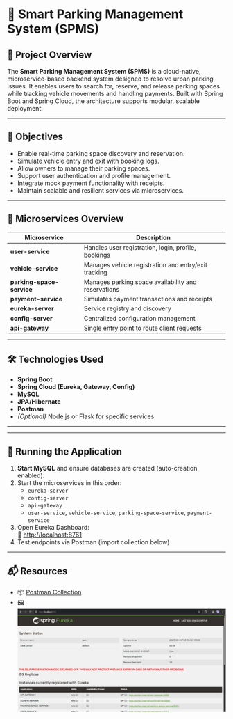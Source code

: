 # 🚗 Smart Parking Management System (SPMS)

## 📌 Project Overview

The **Smart Parking Management System (SPMS)** is a cloud-native, microservice-based backend system designed to resolve urban parking issues. It enables users to search for, reserve, and release parking spaces while tracking vehicle movements and handling payments. Built with Spring Boot and Spring Cloud, the architecture supports modular, scalable deployment.

---

## 🎯 Objectives

- Enable real-time parking space discovery and reservation.
- Simulate vehicle entry and exit with booking logs.
- Allow owners to manage their parking spaces.
- Support user authentication and profile management.
- Integrate mock payment functionality with receipts.
- Maintain scalable and resilient services via microservices.

---

## 🧱 Microservices Overview

| Microservice             | Description |
|--------------------------|-------------|
| **user-service**         | Handles user registration, login, profile, bookings |
| **vehicle-service**      | Manages vehicle registration and entry/exit tracking |
| **parking-space-service**| Manages parking space availability and reservations |
| **payment-service**      | Simulates payment transactions and receipts |
| **eureka-server**        | Service registry and discovery |
| **config-server**        | Centralized configuration management |
| **api-gateway**          | Single entry point to route client requests |

---

## 🛠️ Technologies Used

- **Spring Boot**
- **Spring Cloud (Eureka, Gateway, Config)**
- **MySQL**
- **JPA/Hibernate**
- **Postman**
- *(Optional)* Node.js or Flask for specific services

---
---

## 🚀 Running the Application

1. **Start MySQL** and ensure databases are created (auto-creation enabled).
2. Start the microservices in this order:
    - `eureka-server`
    - `config-server`
    - `api-gateway`
    - `user-service`, `vehicle-service`, `parking-space-service`, `payment-service`
3. Open Eureka Dashboard:  
   🔗 [http://localhost:8761](http://localhost:8761)
4. Test endpoints via Postman (import collection below)

---

## 📬 Resources

- 📦 [Postman Collection](./postman_collection.json)
- 🖼️ ![Eureka Dashboard](./docs/screenshots/eureka_dashboard.png)
